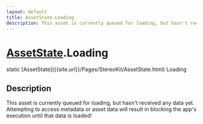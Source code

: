 ```yaml
---
layout: default
title: AssetState.Loading
description: This asset is currently queued for loading, but hasn't received any data yet. Attempting to access metadata or asset data will result in blocking the app's execution until that data is loaded!
---
```

# [AssetState]({{site.url}}/Pages/StereoKit/AssetState.html).Loading

<div class='signature' markdown='1'>
static [AssetState]({{site.url}}/Pages/StereoKit/AssetState.html) Loading
</div>

## Description
This asset is currently queued for loading, but hasn't received any
data yet. Attempting to access metadata or asset data will result in
blocking the app's execution until that data is loaded!

